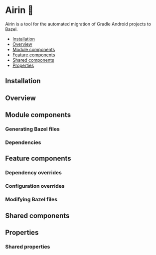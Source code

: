 # Airin 🎋
Airin is a tool for the automated migration of Gradle Android projects to Bazel.

- [Installation]()
- [Overview]()
- [Module components]()
- [Feature components]()
- [Shared components]()
- [Properties]()

## Installation
## Overview
## Module components
### Generating Bazel files
### Dependencies
## Feature components
### Dependency overrides
### Configuration overrides
### Modifying Bazel files 
## Shared components
## Properties
### Shared properties
